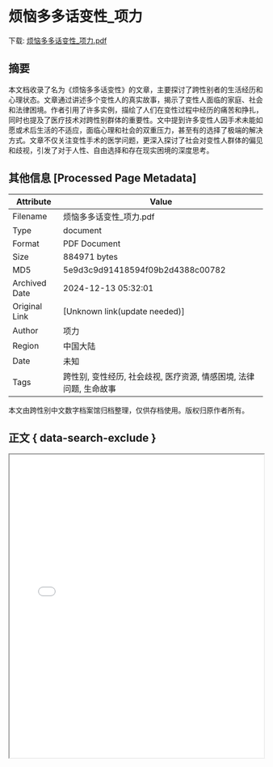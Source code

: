 # 烦恼多多话变性_项力

<!-- tcd_download_link -->
下载: <a href="../烦恼多多话变性_项力.pdf" download>烦恼多多话变性_项力.pdf</a>
<!-- tcd_download_link_end -->

## 摘要

<!-- tcd_abstract -->
本文档收录了名为《烦恼多多话变性》的文章，主要探讨了跨性别者的生活经历和心理状态。文章通过讲述多个变性人的真实故事，揭示了变性人面临的家庭、社会和法律困境。作者引用了许多实例，描绘了人们在变性过程中经历的痛苦和挣扎，同时也提及了医疗技术对跨性别群体的重要性。文中提到许多变性人因手术未能如愿或术后生活的不适应，面临心理和社会的双重压力，甚至有的选择了极端的解决方式。文章不仅关注变性手术的医学问题，更深入探讨了社会对变性人群体的偏见和歧视，引发了对于人性、自由选择和存在现实困境的深度思考。

<!-- tcd_abstract_end -->

## 其他信息 [Processed Page Metadata]

| Attribute       | Value                                  |
|-----------------|----------------------------------------|
| Filename        | 烦恼多多话变性_项力.pdf                             |
| Type            | document                                 |
| Format          | PDF Document                               |
| Size            | 884971 bytes                           |
| MD5             | 5e9d3c9d91418594f09b2d4388c00782                                  |
| Archived Date   | 2024-12-13 05:32:01                             |
| Original Link   | [Unknown link(update needed)]                         |
| Author          | 项力                               |
| Region          | 中国大陆                               |
| Date            | 未知                                 |
| Tags            | 跨性别, 变性经历, 社会歧视, 医疗资源, 情感困境, 法律问题, 生命故事                                 |

本文由跨性别中文数字档案馆归档整理，仅供存档使用。版权归原作者所有。


## 正文 { data-search-exclude }

<!-- tcd_main_text -->
<iframe src="../烦恼多多话变性_项力.pdf" width="100%" height="600px">
    <p>无法显示PDF，请下载查看。</p>
</iframe>
<!-- tcd_main_text_end -->

